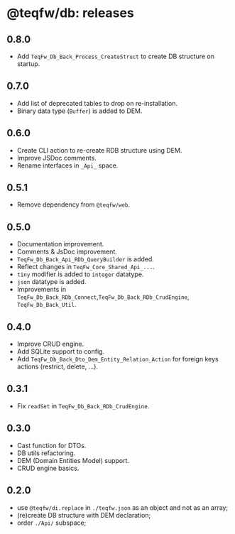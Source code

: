 # @teqfw/db: releases

## 0.8.0

* Add `TeqFw_Db_Back_Process_CreateStruct` to create DB structure on startup.

## 0.7.0

* Add list of deprecated tables to drop on re-installation.
* Binary data type (`Buffer`) is added to DEM.

## 0.6.0

* Create CLI action to re-create RDB structure using DEM.
* Improve JSDoc comments.
* Rename interfaces in `_Api_` space.

## 0.5.1

* Remove dependency from `@teqfw/web`.

## 0.5.0

* Documentation improvement.
* Comments & JsDoc improvement.
* `TeqFw_Db_Back_Api_RDb_QueryBuilder` is added.
* Reflect changes in `TeqFw_Core_Shared_Api_...`.
* `tiny` modifier is added to `integer` datatype.
* `json` datatype is added.
* Improvements in `TeqFw_Db_Back_RDb_Connect`,`TeqFw_Db_Back_RDb_CrudEngine`, `TeqFw_Db_Back_Util`.

## 0.4.0

* Improve CRUD engine.
* Add SQLite support to config.
* Add `TeqFw_Db_Back_Dto_Dem_Entity_Relation_Action` for foreign keys actions (restrict, delete, ...).

## 0.3.1

* Fix `readSet` in `TeqFw_Db_Back_RDb_CrudEngine`.

## 0.3.0

* Cast function for DTOs.
* DB utils refactoring.
* DEM (Domain Entities Model) support.
* CRUD engine basics.

## 0.2.0

* use `@teqfw/di.replace` in `./teqfw.json` as an object and not as an array;
* (re)create DB structure with DEM declaration;
* order `./Api/` subspace;
